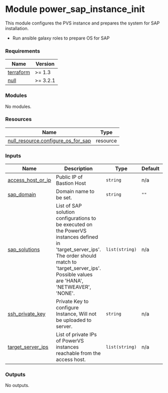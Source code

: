 # Module power_sap_instance_init

This module configures the PVS instance and prepares the system for SAP installation.
- Run ansible galaxy roles to prepare OS for SAP

<!-- BEGINNING OF PRE-COMMIT-TERRAFORM DOCS HOOK -->
### Requirements

| Name | Version |
|------|---------|
| <a name="requirement_terraform"></a> [terraform](#requirement\_terraform) | >= 1.3 |
| <a name="requirement_null"></a> [null](#requirement\_null) | >= 3.2.1 |

### Modules

No modules.

### Resources

| Name | Type |
|------|------|
| [null_resource.configure_os_for_sap](https://registry.terraform.io/providers/hashicorp/null/latest/docs/resources/resource) | resource |

### Inputs

| Name | Description | Type | Default | Required |
|------|-------------|------|---------|:--------:|
| <a name="input_access_host_or_ip"></a> [access\_host\_or\_ip](#input\_access\_host\_or\_ip) | Public IP of Bastion Host | `string` | n/a | yes |
| <a name="input_sap_domain"></a> [sap\_domain](#input\_sap\_domain) | Domain name to be set. | `string` | `""` | no |
| <a name="input_sap_solutions"></a> [sap\_solutions](#input\_sap\_solutions) | List of SAP solution configurations to be executed on the PowerVS instances defined in 'target\_server\_ips'. The order should match to 'target\_server\_ips'. Possible values are 'HANA', 'NETWEAVER', 'NONE'. | `list(string)` | n/a | yes |
| <a name="input_ssh_private_key"></a> [ssh\_private\_key](#input\_ssh\_private\_key) | Private Key to configure Instance, Will not be uploaded to server. | `string` | n/a | yes |
| <a name="input_target_server_ips"></a> [target\_server\_ips](#input\_target\_server\_ips) | List of private IPs of PowerVS instances reachable from the access host. | `list(string)` | n/a | yes |

### Outputs

No outputs.
<!-- END OF PRE-COMMIT-TERRAFORM DOCS HOOK -->
